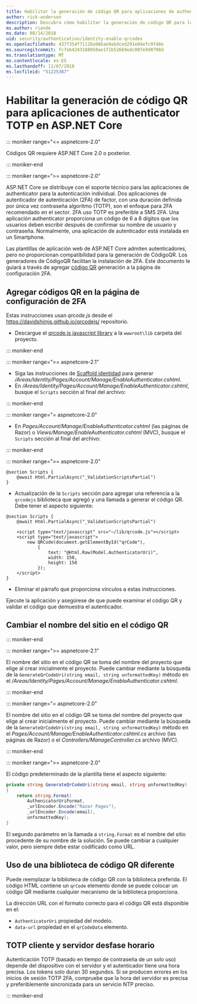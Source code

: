 ```yaml
---
title: Habilitar la generación de código QR para aplicaciones de authenticator TOTP en ASP.NET Core
author: rick-anderson
description: Descubra cómo habilitar la generación de código QR para las aplicaciones de autenticador TOTP que funcionan con la autenticación en dos fases principales de ASP.NET.
ms.author: riande
ms.date: 08/14/2018
uid: security/authentication/identity-enable-qrcodes
ms.openlocfilehash: 437f354f71128a98bae9abdced291e04efc9f48e
ms.sourcegitcommit: fc7eb4243188950ae1f1b52669edc007e9d0798d
ms.translationtype: MT
ms.contentlocale: es-ES
ms.lasthandoff: 11/07/2018
ms.locfileid: "51225387"
---
```

# <a name="enable-qr-code-generation-for-totp-authenticator-apps-in-aspnet-core"></a>Habilitar la generación de código QR para aplicaciones de authenticator TOTP en ASP.NET Core

::: moniker range="<= aspnetcore-2.0"

Códigos QR requiere ASP.NET Core 2.0 o posterior.

::: moniker-end

::: moniker range=">= aspnetcore-2.0"

ASP.NET Core se distribuye con el soporte técnico para las aplicaciones de authenticator para la autenticación individual. Dos aplicaciones de autenticador de autenticación (2FA) de factor, con una duración definida por única vez contraseña algoritmo (TOTP), son el enfoque para 2FA recomendado en el sector. 2FA uso TOTP es preferible a SMS 2FA. Una aplicación authenticator proporciona un código de 6 a 8 dígitos que los usuarios deben escribir después de confirmar su nombre de usuario y contraseña. Normalmente, una aplicación de autenticador está instalada en un Smartphone.

Las plantillas de aplicación web de ASP.NET Core admiten autenticadores, pero no proporcionan compatibilidad para la generación de CódigoQR. Los generadores de CódigoQR facilitan la instalación de 2FA. Este documento le guiará a través de agregar [código QR](https://wikipedia.org/wiki/QR_code) generación a la página de configuración 2FA.

## <a name="adding-qr-codes-to-the-2fa-configuration-page"></a>Agregar códigos QR en la página de configuración de 2FA

Estas instrucciones usan *qrcode.js* desde el https://davidshimjs.github.io/qrcodejs/ repositorio.

* Descargue el [qrcode.js javascript library](https://davidshimjs.github.io/qrcodejs/) a la `wwwroot\lib` carpeta del proyecto.

::: moniker-end

::: moniker range=">= aspnetcore-2.1"

* Siga las instrucciones de [Scaffold identidad](xref:security/authentication/scaffold-identity) para generar */Areas/Identity/Pages/Account/Manage/EnableAuthenticator.cshtml*.
* En */Areas/Identity/Pages/Account/Manage/EnableAuthenticator.cshtml*, busque el `Scripts` sección al final del archivo:

::: moniker-end

::: moniker range="= aspnetcore-2.0"

* En *Pages/Account/Manage/EnableAuthenticator.cshtml* (las páginas de Razor) o *Views/Manage/EnableAuthenticator.cshtml* (MVC), busque el `Scripts` sección al final del archivo:

::: moniker-end

::: moniker range=">= aspnetcore-2.0"

```cshtml
@section Scripts {
    @await Html.PartialAsync("_ValidationScriptsPartial")
}
```

* Actualización de la `Scripts` sección para agregar una referencia a la `qrcodejs` biblioteca que agregó y una llamada a generar el código QR. Debe tener el aspecto siguiente:

```cshtml
@section Scripts {
    @await Html.PartialAsync("_ValidationScriptsPartial")

    <script type="text/javascript" src="~/lib/qrcode.js"></script>
    <script type="text/javascript">
        new QRCode(document.getElementById("qrCode"),
            {
                text: "@Html.Raw(Model.AuthenticatorUri)",
                width: 150,
                height: 150
            });
    </script>
}
```

* Eliminar el párrafo que proporciona vínculos a estas instrucciones.

Ejecute la aplicación y asegúrese de que puede examinar el código QR y validar el código que demuestra el autenticador.

## <a name="change-the-site-name-in-the-qr-code"></a>Cambiar el nombre del sitio en el código QR

::: moniker-end

::: moniker range=">= aspnetcore-2.1"

El nombre del sitio en el código QR se toma del nombre del proyecto que elige al crear inicialmente el proyecto. Puede cambiar mediante la búsqueda de la `GenerateQrCodeUri(string email, string unformattedKey)` método en el */Areas/Identity/Pages/Account/Manage/EnableAuthenticator.cshtml*.

::: moniker-end

::: moniker range="= aspnetcore-2.0"

El nombre del sitio en el código QR se toma del nombre del proyecto que elige al crear inicialmente el proyecto. Puede cambiar mediante la búsqueda de la `GenerateQrCodeUri(string email, string unformattedKey)` método en el *Pages/Account/Manage/EnableAuthenticator.cshtml.cs* archivo (las páginas de Razor) o el *Controllers/ManageController.cs* archivo (MVC).

::: moniker-end

::: moniker range=">= aspnetcore-2.0"

El código predeterminado de la plantilla tiene el aspecto siguiente:

```csharp
private string GenerateQrCodeUri(string email, string unformattedKey)
{
    return string.Format(
        AuthenicatorUriFormat,
        _urlEncoder.Encode("Razor Pages"),
        _urlEncoder.Encode(email),
        unformattedKey);
}
```

El segundo parámetro en la llamada a `string.Format` es el nombre del sitio procedente de su nombre de la solución. Se puede cambiar a cualquier valor, pero siempre debe estar codificado como URL.

## <a name="using-a-different-qr-code-library"></a>Uso de una biblioteca de código QR diferente

Puede reemplazar la biblioteca de código QR con la biblioteca preferida. El código HTML contiene un `qrCode` elemento donde se puede colocar un código QR mediante cualquier mecanismo de la biblioteca proporciona.

La dirección URL con el formato correcto para el código QR está disponible en el:

* `AuthenticatorUri` propiedad del modelo.
* `data-url` propiedad en el `qrCodeData` elemento.

## <a name="totp-client-and-server-time-skew"></a>TOTP cliente y servidor desfase horario

Autenticación TOTP (basado en tiempo de contraseña de un solo uso) depende del dispositivo con el servidor y el autenticador tiene una hora precisa. Los tokens solo duran 30 segundos. Si se producen errores en los inicios de sesión TOTP 2FA, compruebe que la hora del servidor es precisa y preferiblemente sincronizada para un servicio NTP preciso.

::: moniker-end

